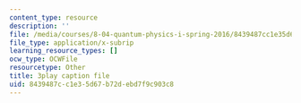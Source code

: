 ```yaml
---
content_type: resource
description: ''
file: /media/courses/8-04-quantum-physics-i-spring-2016/8439487cc1e35d67b72debd7f9c903c8_DvFb-D1zJTA.vtt
file_type: application/x-subrip
learning_resource_types: []
ocw_type: OCWFile
resourcetype: Other
title: 3play caption file
uid: 8439487c-c1e3-5d67-b72d-ebd7f9c903c8
---
```

